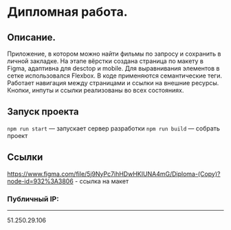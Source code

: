 # Дипломная работа.
## Описание.
Приложение, в котором можно найти фильмы по запросу и сохранить в личной закладке.
На этапе вёрстки создана страница по макету в Figma, адаптивна для desctop и mobile.
Для выравнивания элементов в сетке использовался Flexbox. В коде применяются семантические теги. 
Работает навигация между страницами и ссылки на внешние ресурсы. 
Кнопки, инпуты и ссылки реализованы во всех состояниях. 

## Запуск проекта
`npm run start` — запускает сервер разработки
`npm run build` — собрать проект

## Ссылки
https://www.figma.com/file/5j9NyPc7ihHDwHKIUNA4mG/Diploma-(Copy)?node-id=932%3A3806 - ссылка на макет

### Публичный IP:
-----------------
51.250.29.106

<!-- ### Проект опубликован 
[Ссылка на проект]() -->


